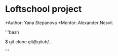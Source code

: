 # Loftschool project

*Author: Yana Stepanova
*Mentor: Alexander Nesvit

'''bash

$ git clone git@gitub/...

'''
